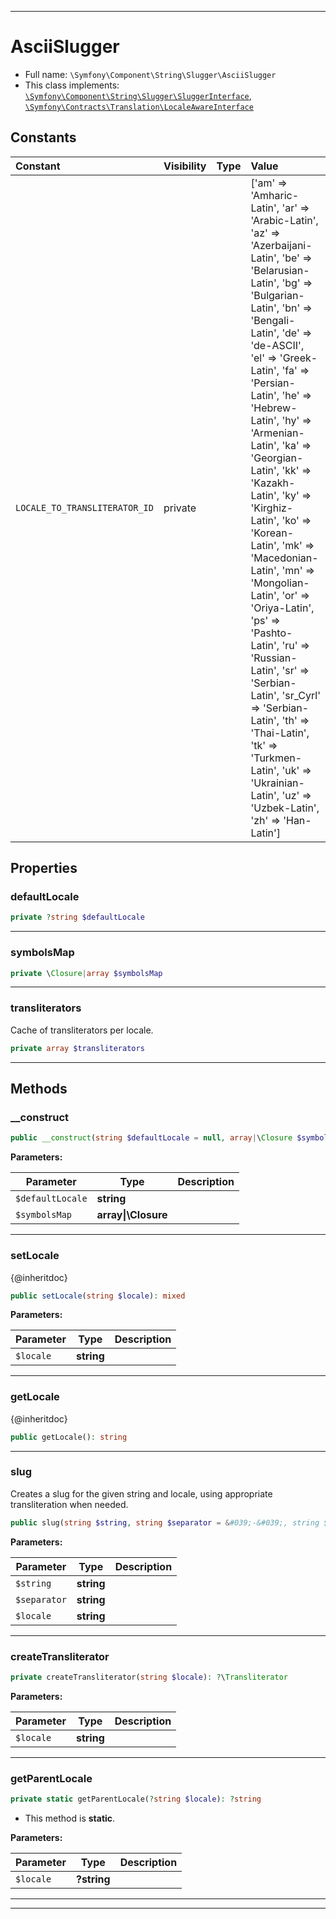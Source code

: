 ***

# AsciiSlugger





* Full name: `\Symfony\Component\String\Slugger\AsciiSlugger`
* This class implements:
[`\Symfony\Component\String\Slugger\SluggerInterface`](./SluggerInterface.md), [`\Symfony\Contracts\Translation\LocaleAwareInterface`](../../../Contracts/Translation/LocaleAwareInterface.md)


## Constants

| Constant | Visibility | Type | Value |
|:---------|:-----------|:-----|:------|
|`LOCALE_TO_TRANSLITERATOR_ID`|private| |[&#039;am&#039; =&gt; &#039;Amharic-Latin&#039;, &#039;ar&#039; =&gt; &#039;Arabic-Latin&#039;, &#039;az&#039; =&gt; &#039;Azerbaijani-Latin&#039;, &#039;be&#039; =&gt; &#039;Belarusian-Latin&#039;, &#039;bg&#039; =&gt; &#039;Bulgarian-Latin&#039;, &#039;bn&#039; =&gt; &#039;Bengali-Latin&#039;, &#039;de&#039; =&gt; &#039;de-ASCII&#039;, &#039;el&#039; =&gt; &#039;Greek-Latin&#039;, &#039;fa&#039; =&gt; &#039;Persian-Latin&#039;, &#039;he&#039; =&gt; &#039;Hebrew-Latin&#039;, &#039;hy&#039; =&gt; &#039;Armenian-Latin&#039;, &#039;ka&#039; =&gt; &#039;Georgian-Latin&#039;, &#039;kk&#039; =&gt; &#039;Kazakh-Latin&#039;, &#039;ky&#039; =&gt; &#039;Kirghiz-Latin&#039;, &#039;ko&#039; =&gt; &#039;Korean-Latin&#039;, &#039;mk&#039; =&gt; &#039;Macedonian-Latin&#039;, &#039;mn&#039; =&gt; &#039;Mongolian-Latin&#039;, &#039;or&#039; =&gt; &#039;Oriya-Latin&#039;, &#039;ps&#039; =&gt; &#039;Pashto-Latin&#039;, &#039;ru&#039; =&gt; &#039;Russian-Latin&#039;, &#039;sr&#039; =&gt; &#039;Serbian-Latin&#039;, &#039;sr_Cyrl&#039; =&gt; &#039;Serbian-Latin&#039;, &#039;th&#039; =&gt; &#039;Thai-Latin&#039;, &#039;tk&#039; =&gt; &#039;Turkmen-Latin&#039;, &#039;uk&#039; =&gt; &#039;Ukrainian-Latin&#039;, &#039;uz&#039; =&gt; &#039;Uzbek-Latin&#039;, &#039;zh&#039; =&gt; &#039;Han-Latin&#039;]|

## Properties


### defaultLocale



```php
private ?string $defaultLocale
```






***

### symbolsMap



```php
private \Closure|array $symbolsMap
```






***

### transliterators

Cache of transliterators per locale.

```php
private array $transliterators
```






***

## Methods


### __construct



```php
public __construct(string $defaultLocale = null, array|\Closure $symbolsMap = null): mixed
```








**Parameters:**

| Parameter | Type | Description |
|-----------|------|-------------|
| `$defaultLocale` | **string** |  |
| `$symbolsMap` | **array&#124;\Closure** |  |




***

### setLocale

{@inheritdoc}

```php
public setLocale(string $locale): mixed
```








**Parameters:**

| Parameter | Type | Description |
|-----------|------|-------------|
| `$locale` | **string** |  |




***

### getLocale

{@inheritdoc}

```php
public getLocale(): string
```











***

### slug

Creates a slug for the given string and locale, using appropriate transliteration when needed.

```php
public slug(string $string, string $separator = &#039;-&#039;, string $locale = null): \Symfony\Component\String\AbstractUnicodeString
```








**Parameters:**

| Parameter | Type | Description |
|-----------|------|-------------|
| `$string` | **string** |  |
| `$separator` | **string** |  |
| `$locale` | **string** |  |




***

### createTransliterator



```php
private createTransliterator(string $locale): ?\Transliterator
```








**Parameters:**

| Parameter | Type | Description |
|-----------|------|-------------|
| `$locale` | **string** |  |




***

### getParentLocale



```php
private static getParentLocale(?string $locale): ?string
```



* This method is **static**.




**Parameters:**

| Parameter | Type | Description |
|-----------|------|-------------|
| `$locale` | **?string** |  |




***


***

